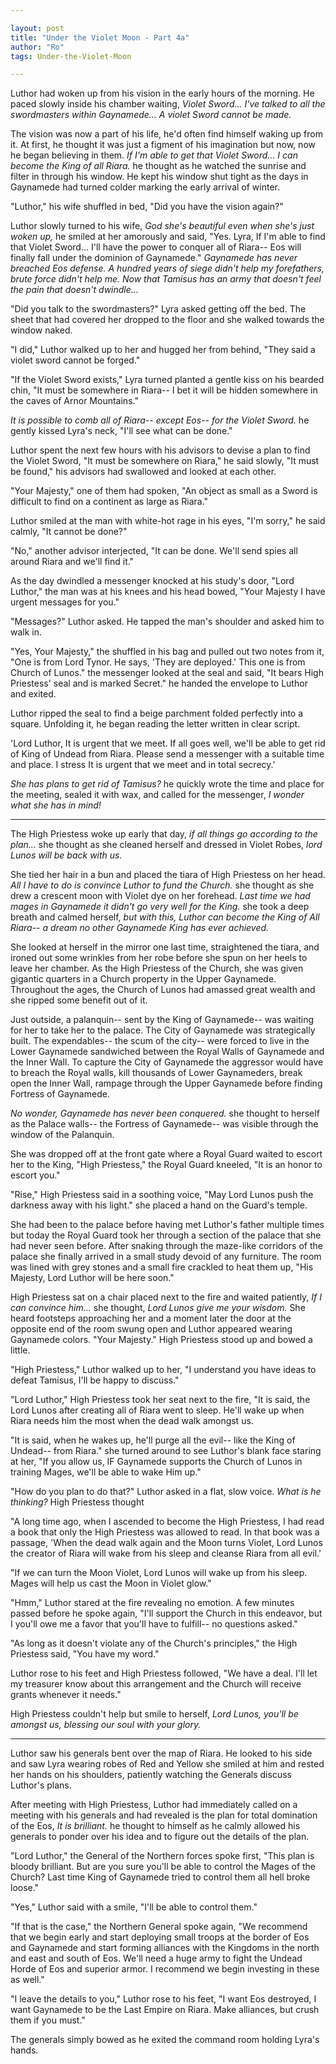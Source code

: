 ```yaml
---

layout: post
title: "Under the Violet Moon - Part 4a" 
author: "Ro"
tags: Under-the-Violet-Moon

---
```


Luthor had woken up from his vision in the early hours of the morning. He paced slowly inside his chamber waiting, *Violet Sword... I've talked to all the swordmasters within Gaynamede... A violet Sword cannot be made.* 

The vision was now a part of his life, he'd often find himself waking up from it. At first, he thought it was just a figment of his imagination but now, now he began believing in them. *If I'm able to get that Violet Sword... I can become the King of all Riara.* he thought as he watched the sunrise and filter in through his window. He kept his window shut tight as the days in Gaynamede had turned colder marking the early arrival of winter.

"Luthor," his wife shuffled in bed, "Did you have the vision again?"

Luthor slowly turned to his wife, *God she's beautiful even when she's just woken up,* he smiled at her amorously and said, "Yes. Lyra, If I'm able to find that Violet Sword... I'll have the power to conquer all of Riara-- Eos will finally fall under the dominion of Gaynamede." *Gaynamede has never breached Eos defense. A hundred years of siege didn't help my forefathers, brute force didn't help me. Now that Tamisus has an army that doesn't feel the pain that doesn't dwindle...*

"Did you talk to the swordmasters?" Lyra asked getting off the bed. The sheet that had covered her dropped to the floor and she walked towards the window naked. 

"I did," Luthor walked up to her and hugged her from behind, "They said a violet sword cannot be forged." 


"If the Violet Sword exists," Lyra turned planted a gentle kiss on his bearded chin, "It must be somewhere in Riara-- I bet it will be hidden somewhere in the caves of Arnor Mountains."

*It is possible to comb all of Riara-- except Eos-- for the Violet Sword.* he gently kissed Lyra's neck, "I'll see what can be done."

Luthor spent the next few hours with his advisors to devise a plan to find the Violet Sword, "It must be somewhere on Riara," he said slowly, "It must be found," his advisors had swallowed and looked at each other.

"Your Majesty," one of them had spoken, "An object as small as a Sword is difficult to find on a continent as large as Riara."

Luthor smiled at the man with white-hot rage in his eyes, "I'm sorry," he said calmly, "It cannot be done?"

"No," another advisor interjected, "It can be done. We'll send spies all around Riara and we'll find it."

As the day dwindled a messenger knocked at his study's door, "Lord Luthor," the man was at his knees and his head bowed, "Your Majesty I have urgent messages for you."

"Messages?" Luthor asked. He tapped the man's shoulder and asked him to walk in.

"Yes, Your Majesty," the shuffled in his bag and pulled out two notes from it, "One is from Lord Tynor. He says, 'They are deployed.' This one is from Church of Lunos." the messenger looked at the seal and said, "It bears High Priestess' seal and is marked Secret." he handed the envelope to Luthor and exited.

Luthor ripped the seal to find a beige parchment folded perfectly into a square. Unfolding it, he began reading the letter written in clear script.

'Lord Luthor, It is urgent that we meet. If all goes well, we'll be able to get rid of King of Undead from Riara. Please send a messenger with a suitable time and place. I stress It is urgent that we meet and in total secrecy.'

*She has plans to get rid of Tamisus?* he quickly wrote the time and place for the meeting, sealed it with wax, and called for the messenger, *I wonder what she has in mind!*

---

The High Priestess woke up early that day, *if all things go according to the plan...* she thought as she cleaned herself and dressed in Violet Robes, *lord Lunos will be back with us.* 

She tied her hair in a bun and placed the tiara of High Priestess on her head. *All I have to do is convince Luthor to fund the Church.* she thought as she drew a crescent moon with Violet dye on her forehead. *Last time we had mages in Gaynamede it didn't go very well for the King.* she took a deep breath and calmed herself, *but with this, Luthor can become the King of All Riara-- a dream no other Gaynamede King has ever achieved.*

She looked at herself in the mirror one last time, straightened the tiara, and ironed out some wrinkles from her robe before she spun on her heels to leave her chamber. As the High Priestess of the Church, she was given gigantic quarters in a Church property in the Upper Gaynamede. Throughout the ages, the Church of Lunos had amassed great wealth and she ripped some benefit out of it.

Just outside, a palanquin-- sent by the King of Gaynamede-- was waiting for her to take her to the palace. The City of Gaynamede was strategically built. The expendables-- the scum of the city-- were forced to live in the Lower Gaynamede sandwiched between the Royal Walls of Gaynamede and the Inner Wall. To capture the City of Gaynamede the aggressor would have to breach the Royal walls, kill thousands of Lower Gaynameders, break open the Inner Wall, rampage through the Upper Gaynamede before finding Fortress of Gaynamede. 

*No wonder, Gaynamede has never been conquered.* she thought to herself as the Palace walls-- the Fortress of Gaynamede-- was visible through the window of the Palanquin.

She was dropped off at the front gate where a Royal Guard waited to escort her to the King, "High Priestess," the Royal Guard kneeled, "It is an honor to escort you."

"Rise," High Priestess said in a soothing voice, "May Lord Lunos push the darkness away with his light." she placed a hand on the Guard's temple. 

She had been to the palace before having met Luthor's father multiple times but today the Royal Guard took her through a section of the palace that she had never seen before. After snaking through the maze-like corridors of the palace she finally arrived in a small study devoid of any furniture. The room was lined with grey stones and a small fire crackled to heat them up, "His Majesty, Lord Luthor will be here soon."

High Priestess sat on a chair placed next to the fire and waited patiently, *If I can convince him...* she thought, *Lord Lunos give me your wisdom.* She heard footsteps approaching her and a moment later the door at the opposite end of the room swung open and Luthor appeared wearing Gaynamede colors. "Your Majesty." High Priestess stood up and bowed a little.

"High Priestess," Luthor walked up to her, "I understand you have ideas to defeat Tamisus, I'll be happy to discuss."

"Lord Luthor," High Priestess took her seat next to the fire, "It is said, the Lord Lunos after creating all of Riara went to sleep. He'll wake up when Riara needs him the most when the dead walk amongst us.

"It is said, when he wakes up, he'll purge all the evil-- like the King of Undead-- from Riara." she turned around to see Luthor's blank face staring at her, "If you allow us, IF Gaynamede supports the Church of Lunos in training Mages, we'll be able to wake Him up."

"How do you plan to do that?" Luthor asked in a flat, slow voice. *What is he thinking?* High Priestess thought

"A long time ago, when I ascended to become the High Priestess, I had read a book that only the High Priestess was allowed to read. In that book was a passage, 'When the dead walk again and the Moon turns Violet, Lord Lunos the creator of Riara will wake from his sleep and cleanse Riara from all evil.'

"If we can turn the Moon Violet, Lord Lunos will wake up from his sleep. Mages will help us cast the Moon in Violet glow."

"Hmm," Luthor stared at the fire revealing no emotion. A few minutes passed before he spoke again, "I'll support the Church in this endeavor, but I you'll owe me a favor that you'll have to fulfill-- no questions asked."

"As long as it doesn't violate any of the Church's principles," the High Priestess said, "You have my word."

Luthor rose to his feet and High Priestess followed, "We have a deal. I'll let my treasurer know about this arrangement and the Church will receive grants whenever it needs."

High Priestess couldn't help but smile to herself, *Lord Lunos, you'll be amongst us, blessing our soul with your glory.*

---

Luthor saw his generals bent over the map of Riara. He looked to his side and saw Lyra wearing robes of Red and Yellow she smiled at him and rested her hands on his shoulders, patiently watching the Generals discuss Luthor's plans. 

After meeting with High Priestess, Luthor had immediately called on a meeting with his generals and had revealed is the plan for total domination of the Eos, *It is brilliant.* he thought to himself as he calmly allowed his generals to ponder over his idea and to figure out the details of the plan.

"Lord Luthor," the General of the Northern forces spoke first, "This plan is bloody brilliant. But are you sure you'll be able to control the Mages of the Church? Last time King of Gaynamede tried to control them all hell broke loose."

"Yes," Luthor said with a smile, "I'll be able to control them."

"If that is the case," the Northern General spoke again, "We recommend that we begin early and start deploying small troops at the border of Eos and Gaynamede and start forming alliances with the Kingdoms in the north and east and south of Eos. We'll need a huge army to fight the Undead Horde of Eos and superior armor. I recommend we begin investing in these as well."

"I leave the details to you," Luthor rose to his feet, "I want Eos destroyed, I want Gaynamede to be the Last Empire on Riara. Make alliances, but crush them if you must."

The generals simply bowed as he exited the command room holding Lyra's hands.

